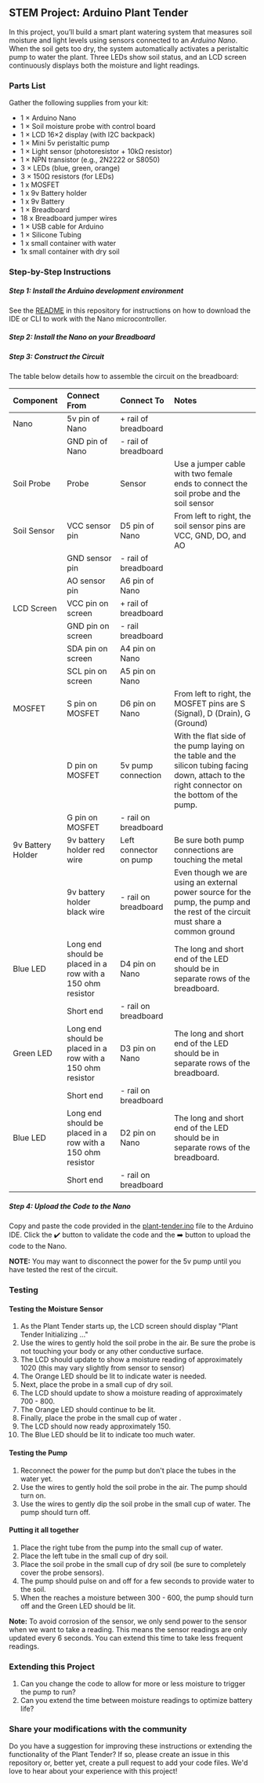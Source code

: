 ## STEM Project: Arduino Plant Tender

In this project, you’ll build a smart plant watering system that measures soil moisture and light levels using sensors connected to an *Arduino Nano*. When the soil gets too dry, the system automatically activates a peristaltic pump to water the plant. Three LEDs show soil status, and an LCD screen continuously displays both the moisture and light readings.


### Parts List

Gather the following supplies from your kit:
- 1 × Arduino Nano
- 1 × Soil moisture probe with control board
- 1 × LCD 16×2 display (with I2C backpack)
- 1 × Mini 5v peristaltic pump
- 1 × Light sensor (photoresistor + 10kΩ resistor)
- 1 × NPN transistor (e.g., 2N2222 or S8050)
- 3 × LEDs (blue, green, orange)
- 3 × 150Ω resistors (for LEDs)
- 1 x MOSFET
- 1 x 9v Battery holder
- 1 x 9v Battery
- 1 × Breadboard
- 18 x Breadboard jumper wires
- 1 × USB cable for Arduino
- 1 × Silicone Tubing
- 1 x small container with water
- 1x small container with dry soil

### Step-by-Step Instructions

##### Step 1: Install the Arduino development environment 
See the [README](https://github.com/gallopingdev/stem-projects/blob/main/README.md) in this repository for instructions on how to download the IDE or CLI to work with the Nano microcontroller.

##### Step 2: Install the Nano on your Breadboard

##### Step 3: Construct the Circuit

The table below details how to assemble the circuit on the breadboard:

| Component | Connect From | Connect To | Notes |
| :------- | :-------------- | :--------- | :---------- |
| Nano |  5v pin of Nano | + rail of breadboard |  |
|  | GND pin of Nano | - rail of breadboard |  |
| Soil Probe | Probe | Sensor | Use a jumper cable with two female ends to connect the soil probe and the soil sensor |
| Soil Sensor | VCC sensor pin | D5 pin of Nano | From left to right, the soil sensor pins are VCC, GND, DO, and AO |
|  | GND sensor pin | - rail of breadboard |  |
|  | AO sensor pin | A6 pin of Nano |  |
| LCD Screen | VCC pin on screen | + rail of breadboard |  |
|  | GND pin on screen | - rail breadboard |  |
|  | SDA pin on screen | A4 pin on Nano |  |
|  | SCL pin on screen | A5 pin on Nano |  |
| MOSFET | S pin on MOSFET | D6 pin on Nano | From left to right, the MOSFET pins are S (Signal), D (Drain), G (Ground) |
|  | D pin on MOSFET | 5v pump connection | With the flat side of the pump laying on the table and the silicon tubing facing down, attach to the right connector on the bottom of the pump. |
|  | G pin on MOSFET | - rail on breadboard |
| 9v Battery Holder | 9v battery holder red wire | Left connector on pump | Be sure both pump connections are touching the metal |
|   | 9v battery holder black wire | - rail on breadboard | Even though we are using an external power source for the pump, the pump and the rest of the circuit must share a common ground |
| Blue LED | Long end should be placed in a row with a 150 ohm resistor | D4 pin on Nano | The long and short end of the LED should be in separate rows of the breadboard. |
|  | Short end | - rail on breadboard |  |
| Green LED | Long end should be placed in a row with a 150 ohm resistor | D3 pin on Nano | The long and short end of the LED should be in separate rows of the breadboard. |
|  | Short end | - rail on breadboard |  |
| Blue LED | Long end should be placed in a row with a 150 ohm resistor | D2 pin on Nano | The long and short end of the LED should be in separate rows of the breadboard. |
|  | Short end | - rail on breadboard |  |

##### Step 4: Upload the Code to the Nano

Copy and paste the code provided in the [plant-tender.ino](https://github.com/gallopingdev/stem-projects/blob/main/plant-tender/plant-tender.ino) file to the Arduino IDE. Click the ✔️ button to validate the code and the ➡️ button to upload the code to the Nano.

**NOTE:** You may want to disconnect the power for the 5v pump until you have tested the rest of the circuit.

### Testing 

#### Testing the Moisture Sensor

1. As the Plant Tender starts up, the LCD screen should display "Plant Tender Initializing ..."
2. Use the wires to gently hold the soil probe in the air. Be sure the probe is not touching your body or any other conductive surface.
3. The LCD should update to show a moisture reading of approximately 1020 (this may vary slightly from sensor to sensor)
4. The Orange LED should be lit to indicate water is needed.
5. Next, place the probe in a small cup of dry soil.
6. The LCD should update to show a moisture reading of approximately 700 - 800.
7. The Orange LED should continue to be lit.
8. Finally, place the probe in the small cup of water .
9. The LCD should now ready approximately 150.
10. The Blue LED should be lit to indicate too much water.

#### Testing the Pump

1. Reconnect the power for the pump but don't place the tubes in the water yet.
2. Use the wires to gently hold the soil probe in the air. The pump should turn on.
3. Use the wires to gently dip the soil probe in the small cup of water. The pump should turn off.

#### Putting it all together

1. Place the right tube from the pump into the small cup of water.
2. Place the left tube in the small cup of dry soil.
3. Place the soil probe in the small cup of dry soil (be sure to completely cover the probe sensors).
4. The pump should pulse on and off for a few seconds to provide water to the soil.
5. When the reaches a moisture between 300 - 600, the pump should turn off and the Green LED should be lit.

**Note:** To avoid corrosion of the sensor, we only send power to the sensor when we want to take a reading. This means the sensor readings are only updated every 6 seconds. You can extend this time to take less frequent readings.

### Extending this Project

1. Can you change the code to allow for more or less moisture to trigger the pump to run?
2. Can you extend the time between moisture readings to optimize battery life?

### Share your modifications with the community

Do you have a suggestion for improving these instructions or extending the functionality of the Plant Tender? If so, please create an issue in this repository or, better yet, create a pull request to add your code files. We'd love to hear about your experience with this project!
